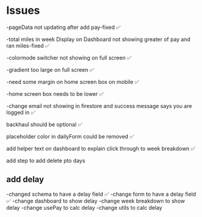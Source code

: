 # Issues

-pageData not updating after add pay-fixed ✅

-total miles in week Display on Dashboard not showing greater of pay and ran miles-fixed ✅

-colormode switcher not showing on full screen ✅

-gradient too large on full screen ✅

-need some margin on home screen box on mobile ✅

-home screen box needs to be lower ✅

-change email not showing in firestore and success message says you are logged in ✅

backhaul should be optional ✅

placeholder color in dailyForm could be removed ✅

add helper text on dashboard to explain click through to week breakdown ✅

add step to add delete pto days

## add delay

-changed schema to have a delay field ✅
-change form to have a delay field ✅
-change dashboard to show delay
-change week breakdown to show delay
-change usePay to calc delay
-change utils to calc delay
